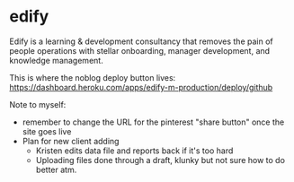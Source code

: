 # edify
Edify is a learning &amp; development consultancy that removes the pain of people operations with stellar onboarding, manager development, and knowledge management.

This is where the noblog deploy button lives:
https://dashboard.heroku.com/apps/edify-m-production/deploy/github


 Note to myself:
 * remember to change the URL for the pinterest "share button" once the site goes live
 * Plan for new client adding
     - Kristen edits data file and reports back if it's too hard
     - Uploading files done through a draft, klunky but not sure how to do better atm.
